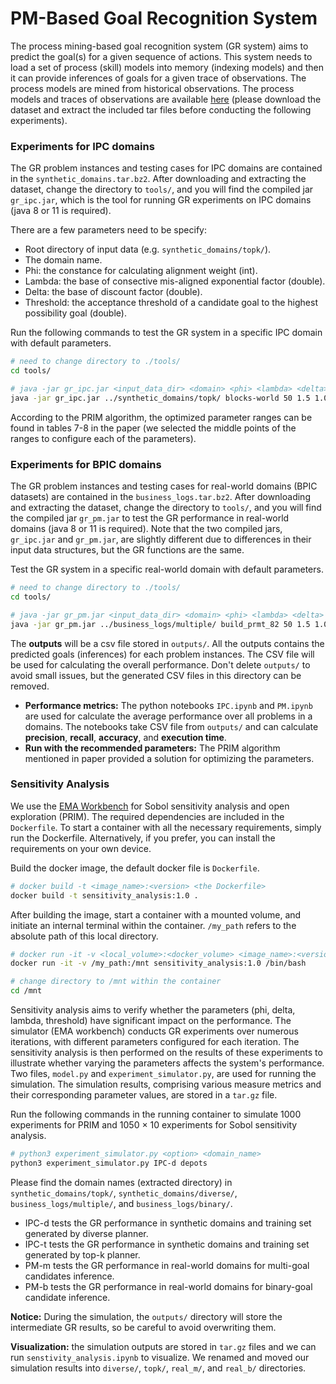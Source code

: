 # PM-Based Goal Recognition System

The process mining-based goal recognition system (GR system) aims to predict the goal(s) for a given sequence of actions. This system needs to load a set of process (skill) models into memory (indexing models) and then it can provide inferences of goals for a given trace of observations. The process models are mined from historical observations. The process models and traces of observations are available  [here](https://doi.org/10.26188/21749570) (please download the dataset and extract the included tar files before conducting the following experiments).

### Experiments for IPC domains

The GR problem instances and testing cases for IPC domains are contained in the `synthetic_domains.tar.bz2`. After downloading and extracting the dataset, change the directory to `tools/`, and you will find the compiled jar `gr_ipc.jar`, which is the tool for running GR experiments on IPC domains (java 8 or 11 is required).

There are a few parameters need to be specify:

- Root directory of input data (e.g. `synthetic_domains/topk/`).
- The domain name.
- Phi: the constance for calculating alignment weight (int).
- Lambda: the base of consective mis-aligned exponential factor (double).
- Delta: the base of discount factor (double).
- Threshold: the acceptance threshold of a candidate goal to the highest possibility goal (double).

Run the following commands to test the GR system in a specific IPC domain with default parameters.

```sh
# need to change directory to ./tools/
cd tools/

# java -jar gr_ipc.jar <input_data_dir> <domain> <phi> <lambda> <delta> <threshold>
java -jar gr_ipc.jar ../synthetic_domains/topk/ blocks-world 50 1.5 1.0 1.0
```

According to the PRIM algorithm, the optimized parameter ranges can be found in tables 7-8 in the paper (we selected the middle points of the ranges to configure each of the parameters).

### Experiments for BPIC domains

The GR problem instances and testing cases for real-world domains (BPIC datasets) are contained in the `business_logs.tar.bz2`. After downloading and extracting the dataset, change the directory to `tools/`, and you will find the compiled jar `gr_pm.jar` to test the GR performance in real-world domains (java 8 or 11 is required). Note that the two compiled jars, `gr_ipc.jar` and `gr_pm.jar`, are slightly different due to differences in their input data structures, but the GR functions are the same.

Test the GR system in a specific real-world domain with default parameters.

```sh
# need to change directory to ./tools/
cd tools/

# java -jar gr_pm.jar <input_data_dir> <domain> <phi> <lambda> <delta> <threshold>
java -jar gr_pm.jar ../business_logs/multiple/ build_prmt_82 50 1.5 1.0 1.0
```

The **outputs** will be a csv file stored in `outputs/`. All the outputs contains the predicted goals (inferences) for each problem instances. The CSV file will be used for calculating the overall performance. Don't delete `outputs/` to avoid small issues, but the generated CSV files in this directory can be removed.

* **Performance metrics:** The python notebooks `IPC.ipynb` and `PM.ipynb` are used for calculate the average performance over all problems in a domains. The notebooks take CSV file from `outputs/` and can calculate **precision**, **recall**, **accuracy**, and **execution time**.
* **Run with the recommended parameters:** The PRIM algorithm mentioned in paper provided a solution for optimizing the parameters.

### Sensitivity Analysis

We use the [EMA Workbench](https://emaworkbench.readthedocs.io/en/latest/) for Sobol sensitivity analysis and open exploration (PRIM). The required dependencies are included in the `Dockerfile`. To start a container with all the necessary requirements, simply run the Dockerfile. Alternatively, if you prefer, you can install the requirements on your own device.

Build the docker image, the default docker file is `Dockerfile`.

```sh
# docker build -t <image_name>:<version> <the Dockerfile> 
docker build -t sensitivity_analysis:1.0 .
```

After building the image, start a container with a mounted volume, and initiate an internal terminal within the container. `/my_path` refers to the absolute path of this local directory.

```sh
# docker run -it -v <local_volume>:<docker_volume> <image_name>:<version> <internal_path>
docker run -it -v /my_path:/mnt sensitivity_analysis:1.0 /bin/bash

# change directory to /mnt within the container
cd /mnt
```



Sensitivity analysis aims to verify whether the parameters (phi, delta, lambda, threshold) have significant impact on the performance. The simulator (EMA workbench) conducts GR experiments over numerous iterations, with different parameters configured for each iteration. The sensitivity analysis is then performed on the results of these experiments to illustrate whether varying the parameters affects the system's performance. Two files, `model.py` and `experiment_simulator.py`, are used for running the simulation. The simulation results, comprising various measure metrics and their corresponding parameter values, are stored in a `tar.gz` file. 

Run the following commands in the running container to simulate 1000 experiments for PRIM and 1050 $\times$ 10 experiments for Sobol sensitivity analysis.

```sh
# python3 experiment_simulator.py <option> <domain_name>
python3 experiment_simulator.py IPC-d depots
```

Please find the domain names (extracted directory) in `synthetic_domains/topk/`, `synthetic_domains/diverse/`, `business_logs/multiple/`, and `business_logs/binary/`.

- IPC-d tests the GR performance in synthetic domains and training set generated by diverse planner.
- IPC-t tests the GR performance in synthetic domains and training set generated by top-k planner.
- PM-m tests the GR performance in real-world domains for multi-goal candidates inference.
- PM-b tests the GR performance in real-world domains for binary-goal candidate inference.

**Notice:** During the simulation, the `outputs/` directory will store the intermediate GR results, so be careful to avoid overwriting them.

**Visualization:** the simulation outputs are stored in `tar.gz` files and we can run `senstivity_analysis.ipynb` to visualize. We renamed and moved our simulation results into `diverse/`,  `topk/`, `real_m/`, and `real_b/` directories.












